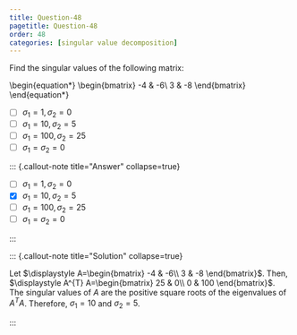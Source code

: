 ```yaml
---
title: Question-48
pagetitle: Question-48
order: 48
categories: [singular value decomposition]
---
```


Find the singular values of the following matrix:

\begin{equation*}
\begin{bmatrix}
-4 & -6\\
3 & -8
\end{bmatrix}
\end{equation*}

- [ ] $\sigma_1 = 1, \sigma_2 = 0$
- [ ] $\sigma_1 = 10, \sigma_2 = 5$
- [ ] $\sigma_1 = 100, \sigma_2 = 25$
- [ ] $\sigma_1 = \sigma_2 = 0$

::: {.callout-note title="Answer" collapse=true}

- [ ] $\sigma_1 = 1, \sigma_2 = 0$
- [x] $\sigma_1 = 10, \sigma_2 = 5$
- [ ] $\sigma_1 = 100, \sigma_2 = 25$
- [ ] $\sigma_1 = \sigma_2 = 0$

:::

::: {.callout-note title="Solution" collapse=true}

Let $\displaystyle A=\begin{bmatrix}
-4 & -6\\
3 & -8
\end{bmatrix}$. Then, $\displaystyle A^{T} A=\begin{bmatrix}
25 & 0\\
0 & 100
\end{bmatrix}$. The singular values of $\displaystyle A$ are the positive square roots of the eigenvalues of $\displaystyle A^{T} A$. Therefore, $\displaystyle \sigma _{1} =10$ and $\displaystyle \sigma _{2} =5$.

:::
